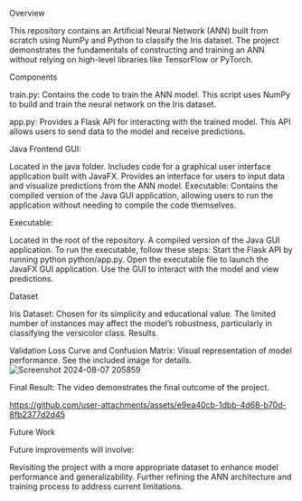 Overview


This repository contains an Artificial Neural Network (ANN) built from scratch using NumPy and Python to classify the Iris dataset. The project demonstrates the fundamentals of constructing and training an ANN without relying on high-level libraries like TensorFlow or PyTorch.


Components


train.py: Contains the code to train the ANN model. This script uses NumPy to build and train the neural network on the Iris dataset.

app.py: Provides a Flask API for interacting with the trained model. This API allows users to send data to the model and receive predictions.

Java Frontend GUI:


Located in the java folder.
Includes code for a graphical user interface application built with JavaFX.
Provides an interface for users to input data and visualize predictions from the ANN model.
Executable: Contains the compiled version of the Java GUI application, allowing users to run the application without needing to compile the code themselves.

Executable:

Located in the root of the repository.
A compiled version of the Java GUI application.
To run the executable, follow these steps:
Start the Flask API by running python python/app.py.
Open the executable file to launch the JavaFX GUI application.
Use the GUI to interact with the model and view predictions.

Dataset


Iris Dataset: Chosen for its simplicity and educational value. The limited number of instances may affect the model’s robustness, particularly in classifying the versicolor class.
Results


Validation Loss Curve and Confusion Matrix: Visual representation of model performance. See the included image for details.
![Screenshot 2024-08-07 205859](https://github.com/user-attachments/assets/1ce5919d-c831-49b2-9cc3-76d12d49ac42)



Final Result: The video demonstrates the final outcome of the project. 


https://github.com/user-attachments/assets/e9ea40cb-1dbb-4d68-b70d-8fb2377d2d45



Future Work


Future improvements will involve:

Revisiting the project with a more appropriate dataset to enhance model performance and generalizability.
Further refining the ANN architecture and training process to address current limitations.
